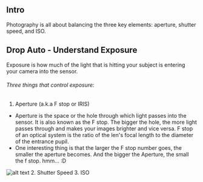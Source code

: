 ## Intro

Photography is all about balancing the three key elements: aperture, shutter speed, and ISO.

## Drop Auto - Understand Exposure

Exposure is how much of the light that is hitting your subject is entering your camera into the sensor.

###### Three things that control exposure:
1. Aperture (a.k.a F stop or IRIS)
  * Aperture is the space or the hole through which light passes into the sensor. It is also known as the F stop. The bigger the hole, the more light passes through and makes your images brighter and vice versa. F stop of an optical system is the ratio of the len's focal length to the diameter of the entrance pupil.
  * One interesting thing is that the larger the F stop number goes, the smaller the aperture becomes. And the bigger the Aperture, the small the f stop. hmm... :D
  
  ![alt text](https://petphotographytips.files.wordpress.com/2011/05/camera-aperture.jpg)
2. Shutter Speed
3. ISO
